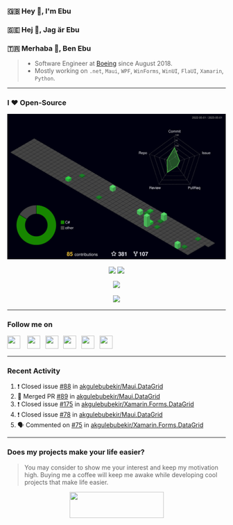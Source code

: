 ### 🇬🇧 Hey 👋, I'm Ebu
### 🇸🇪 Hej 👋, Jag är Ebu
### 🇹🇷 Merhaba 👋, Ben Ebu

> - Software Engineer at [Boeing](https://www.boeing.com) since August 2018.  
> - Mostly working on `.net`, `Maui`, `WPF`, `WinForms`, `WinUI`, `FlaUI`, `Xamarin`, `Python`.

---
###  I ❤ Open-Source


<img src="https://raw.githubusercontent.com/akgulebubekir/akgulebubekir/main/profile-3d-contrib/profile-night-green.svg" />

<p align="center">
  <img src="https://github-readme-stats.vercel.app/api/top-langs/?username=akgulebubekir&layout=compact&theme=tokyonight&count_private=true" height="160" />
  <img src="https://github-readme-stats.vercel.app/api?username=akgulebubekir&show_icons=true&theme=tokyonight&count_private=true" height="160" />
</p>

<p align="center">
  <img src="https://streak-stats.demolab.com/?user=akgulebubekir&theme=dark&border_radius=40&background=FFFFFF00&sideLabels=7F7F7FBE&dates=7F7F7FBE&sideNums=7F7F7F&currStreakNum=7F7F7F%22" height="160" />
</p>

<p align="center">
  <img src="https://komarev.com/ghpvc/?username=akgulebubekir"/>
</p>

---

### Follow me on

<a href="https://se.linkedin.com/in/ebubekir-akg%C3%BCl-533a2135" target="blank"><img src="https://cdn.simpleicons.org/linkedin/lightgray" height="30" width="30"/></a> &nbsp;&nbsp;
<a href="https://stackoverflow.com/users/1017153/eakgul" target="blank"><img src="https://cdn.simpleicons.org/stackoverflow/lightgray" height="30" width="30"/></a>&nbsp;&nbsp;
<a href="https://github.com/akgulebubekir" target="blank"><img src="https://cdn.simpleicons.org/github/lightgray" height="30" width="30"/></a>&nbsp;&nbsp;
<a href="https://twitter.com/akgulEbubekir" target="blank"><img src="https://cdn.simpleicons.org/twitter/lightgray" height="30" width="30"/></a>&nbsp;&nbsp;
<a href="https://www.thingiverse.com/eakgul/designs" target="blank"><img src="https://cdn.simpleicons.org/thingiverse/lightgray" height="30" width="30"/></a>&nbsp;&nbsp;
<a href="https://www.instagram.com/akgebu/" target="blank"><img src="https://cdn.simpleicons.org/instagram/lightgray" height="30" width="30"/></a>&nbsp;&nbsp;

---

### Recent Activity
<!--- This section will be filled by actions-->
<!--START_SECTION:activity-->
1. ❗️ Closed issue [#88](https://github.com/akgulebubekir/Maui.DataGrid/issues/88) in [akgulebubekir/Maui.DataGrid](https://github.com/akgulebubekir/Maui.DataGrid)
2. 🎉 Merged PR [#89](https://github.com/akgulebubekir/Maui.DataGrid/pull/89) in [akgulebubekir/Maui.DataGrid](https://github.com/akgulebubekir/Maui.DataGrid)
3. ❗️ Closed issue [#175](https://github.com/akgulebubekir/Xamarin.Forms.DataGrid/issues/175) in [akgulebubekir/Xamarin.Forms.DataGrid](https://github.com/akgulebubekir/Xamarin.Forms.DataGrid)
4. ❗️ Closed issue [#78](https://github.com/akgulebubekir/Maui.DataGrid/issues/78) in [akgulebubekir/Maui.DataGrid](https://github.com/akgulebubekir/Maui.DataGrid)
5. 🗣 Commented on [#75](https://github.com/akgulebubekir/Xamarin.Forms.DataGrid/issues/75) in [akgulebubekir/Xamarin.Forms.DataGrid](https://github.com/akgulebubekir/Xamarin.Forms.DataGrid)
<!--END_SECTION:activity-->

---

### Does my projects make your life easier?

> You may consider to show me your interest and keep my motivation high. Buying me a coffee will keep me awake while developing cool projects that make life easier.

<p align="center">
  <a href="https://www.buymeacoffee.com/akgebu" target="blank"><img src="https://www.buymeacoffee.com/assets/img/guidelines/download-assets-sm-1.svg" height="60" width="217"></a>
</p>
